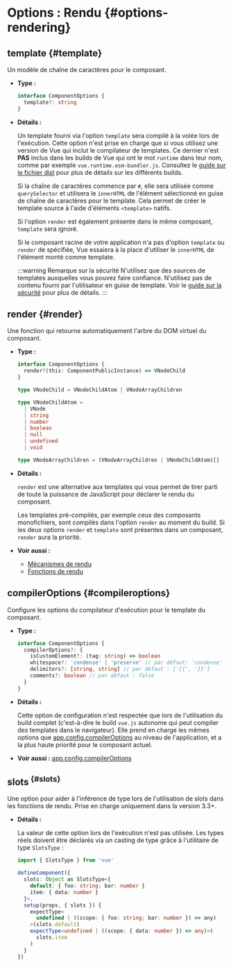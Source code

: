 # Options : Rendu {#options-rendering}

## template {#template}

Un modèle de chaîne de caractères pour le composant.

- **Type :**

  ```ts
  interface ComponentOptions {
    template?: string
  }
  ```

- **Détails :**

  Un template fourni via l'option `template` sera compilé à la volée lors de l'exécution. Cette option n'est prise en charge que si vous utilisez une version de Vue qui inclut le compilateur de templates. Ce dernier n'est **PAS** inclus dans les builds de Vue qui ont le mot `runtime` dans leur nom, comme par exemple `vue.runtime.esm-bundler.js`. Consultez le [guide sur le fichier dist](https://github.com/vuejs/core/tree/main/packages/vue#which-dist-file-to-use) pour plus de détails sur les différents builds.

  Si la chaîne de caractères commence par `#`, elle sera utilisée comme `querySelector` et utilisera le `innerHTML` de l'élément sélectionné en guise de chaîne de caractères pour le template. Cela permet de créer le template source à l'aide d'éléments `<template>` natifs.

  Si l'option `render` est également présente dans le même composant, `template` sera ignoré.

  Si le composant racine de votre application n'a pas d'option `template` ou `render` de spécifiée, Vue essaiera à la place d'utiliser le `innerHTML` de l'élément monté comme template.

  :::warning Remarque sur la sécurité
  N'utilisez que des sources de templates auxquelles vous pouvez faire confiance. N'utilisez pas de contenu fourni par l'utilisateur en guise de template. Voir le [guide sur la sécurité](/guide/best-practices/security#rule-no-1-never-use-non-trusted-templates) pour plus de détails.
  :::

## render {#render}

Une fonction qui retourne automatiquement l'arbre du DOM virtuel du composant.

- **Type :**

  ```ts
  interface ComponentOptions {
    render?(this: ComponentPublicInstance) => VNodeChild
  }

  type VNodeChild = VNodeChildAtom | VNodeArrayChildren

  type VNodeChildAtom =
    | VNode
    | string
    | number
    | boolean
    | null
    | undefined
    | void

  type VNodeArrayChildren = (VNodeArrayChildren | VNodeChildAtom)[]
  ```

- **Détails :**

  `render` est une alternative aux templates qui vous permet de tirer parti de toute la puissance de JavaScript pour déclarer le rendu du composant.

  Les templates pré-compilés, par exemple ceux des composants monofichiers, sont compilés dans l'option `render` au moment du build. Si les deux options `render` et `template` sont présentes dans un composant, `render` aura la priorité.

- **Voir aussi :**
  - [Mécanismes de rendu](/guide/extras/rendering-mechanism)
  - [Fonctions de rendu](/guide/extras/render-function)

## compilerOptions {#compileroptions}

Configure les options du compilateur d'exécution pour le template du composant.

- **Type :**

  ```ts
  interface ComponentOptions {
    compilerOptions?: {
      isCustomElement?: (tag: string) => boolean
      whitespace?: 'condense' | 'preserve' // par défaut: 'condense'
      delimiters?: [string, string] // par défaut : ['{{', '}}']
      comments?: boolean // par défaut : false
    }
  }
  ```

- **Détails :**

  Cette option de configuration n'est respectée que lors de l'utilisation du build complet (c'est-à-dire le build `vue.js` autonome qui peut compiler des templates dans le navigateur). Elle prend en charge les mêmes options que [app.config.compilerOptions](/api/application#app-config-compileroptions) au niveau de l'application, et a la plus haute priorité pour le composant actuel.

- **Voir aussi :** [app.config.compilerOptions](/api/application#app-config-compileroptions)

## slots<sup class="vt-badge ts"/> {#slots}

Une option pour aider à l'inférence de type lors de l'utilisation de slots dans les fonctions de rendu. Prise en charge uniquement dans la version 3.3+.

- **Détails :**

  La valeur de cette option lors de l'exécution n'est pas utilisée. Les types réels doivent être déclarés via un casting de type grâce à l'utilitaire de type `SlotsType` :

  ```ts
  import { SlotsType } from 'vue'

  defineComponent({
    slots: Object as SlotsType<{
      default: { foo: string; bar: number }
      item: { data: number }
    }>,
    setup(props, { slots }) {
      expectType<
        undefined | ((scope: { foo: string; bar: number }) => any)
      >(slots.default)
      expectType<undefined | ((scope: { data: number }) => any)>(
        slots.item
      )
    }
  })
  ```
